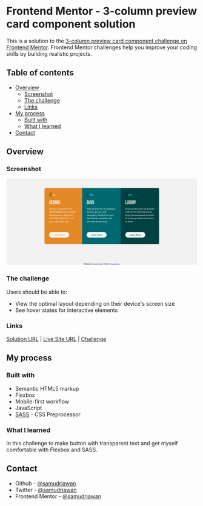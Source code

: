 # Frontend Mentor - 3-column preview card component solution

This is a solution to the [3-column preview card component challenge on Frontend Mentor](https://www.frontendmentor.io/challenges/3column-preview-card-component-pH92eAR2-). Frontend Mentor challenges help you improve your coding skills by building realistic projects.

## Table of contents

- [Overview](#overview)
  - [Screenshot](#screenshot)
  - [The challenge](#the-challenge)
  - [Links](#links)
- [My process](#my-process)
  - [Built with](#built-with)
  - [What I learned](#what-i-learned)
- [Contact](#contact)

## Overview

### Screenshot

![Preview Screenshot](images/Screenshot.png)

### The challenge

Users should be able to:

- View the optimal layout depending on their device's screen size
- See hover states for interactive elements

### Links

[Solution URL]() |
[Live Site URL]() |
[Challenge](https://www.frontendmentor.io/challenges/3column-preview-card-component-pH92eAR2-)

## My process

### Built with

- Semantic HTML5 markup
- Flexbox
- Mobile-first workflow
- JavaScript
- [SASS](https://sass-lang.com/) - CSS Preprocessor

### What I learned

In this challenge to make button with transparent text and get myself comfortable with Flexbox and SASS.

## Contact

- Github - [@samudriawan](https://github.com/samudriawan/)
- Twitter - [@samudriawan](https://twitter.com/samudriawan)
- Frontend Mentor - [@samudriawan](https://www.frontendmentor.io/profile/samudriawan)
